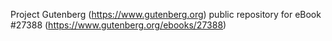 Project Gutenberg (https://www.gutenberg.org) public repository for eBook #27388 (https://www.gutenberg.org/ebooks/27388)
